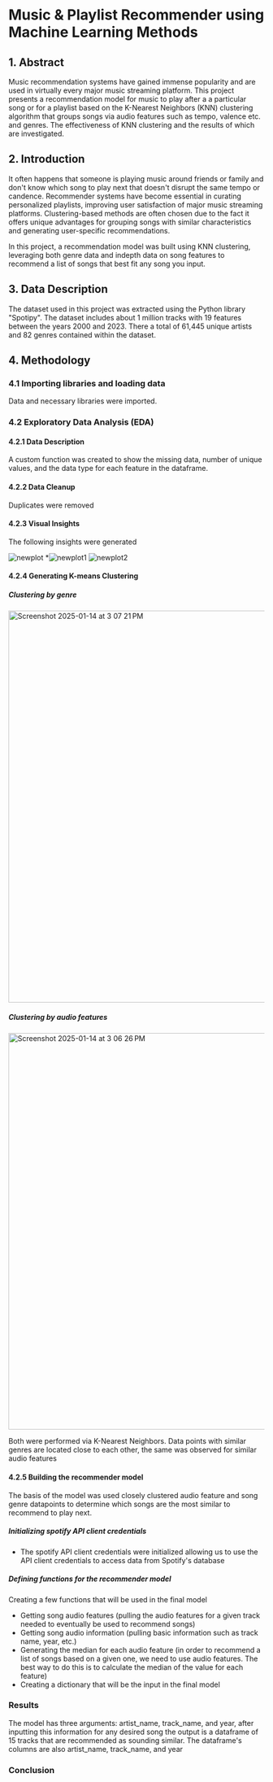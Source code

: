 # Music & Playlist Recommender using Machine Learning Methods
## 1. Abstract
Music recommendation systems have gained immense popularity and are used in virtually every major music streaming platform. This project presents a recommendation model for music to play after a a particular song or for a playlist based on the K-Nearest Neighbors (KNN) clustering algorithm that groups songs via audio features such as tempo, valence etc. and genres. The effectiveness of KNN clustering and the results of which are investigated. 


## 2. Introduction
It often happens that someone is playing music around friends or family and don't know which song to play next that doesn't disrupt the same tempo or candence. Recommender systems have become essential in curating personalized playlists, improving user satisfaction of major music streaming platforms. Clustering-based methods are often chosen due to the fact it offers unique advantages for grouping songs with similar characteristics and generating user-specific recommendations.

In this project, a recommendation model was built using KNN clustering, leveraging both genre data and indepth data on song features to recommend a list of songs that best fit any song you input. 

## 3. Data Description
The dataset used in this project was extracted using the Python library "Spotipy". The dataset includes about 1 million tracks with 19 features between the years 2000 and 2023. There a total of 61,445 unique artists and 82 genres contained within the dataset.

## 4. Methodology
### 4.1 Importing libraries and loading data
Data and necessary libraries were imported.

### 4.2 Exploratory Data Analysis (EDA)
#### 4.2.1 Data Description
A custom function was created to show the missing data, number of unique values, and the data type for each feature in the dataframe.
#### 4.2.2 Data Cleanup
Duplicates were removed
#### 4.2.3 Visual Insights
The following insights were generated

![newplot](https://github.com/user-attachments/assets/f1004802-161b-45ba-ac93-4f50e6488a70)
*![newplot1](https://github.com/user-attachments/assets/a6c2e6e0-07e4-4c21-bd17-39d0136e6409)
![newplot2](https://github.com/user-attachments/assets/1883b06a-1825-4b50-a86c-a6e10e1ec206)

#### 4.2.4 Generating K-means Clustering 
##### Clustering by genre

<img width="771" alt="Screenshot 2025-01-14 at 3 07 21 PM" src="https://github.com/user-attachments/assets/9f38594e-9eae-425d-8072-2e46d8cec7d9" />


##### Clustering by audio features
<img width="780" alt="Screenshot 2025-01-14 at 3 06 26 PM" src="https://github.com/user-attachments/assets/c62f2c7c-f05a-4c4c-93d8-993b7a60d274" />

Both were performed via K-Nearest Neighbors. Data points with similar genres are located close to each other, the same was observed for similar audio features


#### 4.2.5 Building the recommender model
The basis of the model was used closely clustered audio feature and song genre datapoints to determine which songs are the most similar to recommend to play next.
##### Initializing spotify API client credentials
* The spotify API client credentials were initialized allowing us to use the API client credentials to access data from Spotify's database
##### Defining functions for the recommender model
Creating a few functions that will be used in the final model
* Getting song audio features (pulling the audio features for a given track needed to eventually be used to recommend songs)
* Getting song audio information (pulling basic information such as track name, year, etc.)
* Generating the median for each audio feature (in order to recommend a list of songs based on a given one, we need to use audio features. The best way to do this is to calculate the median of the value for each feature)
* Creating a dictionary that will be the input in the final model

### Results
The model has three arguments: artist_name, track_name, and year, after inputting this information for any desired song the output is a dataframe of 15 tracks that are recommended as sounding similar. The dataframe's columns are also artist_name, track_name, and year

### Conclusion

